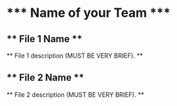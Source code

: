 # *** Name of your Team ***

## ** File 1 Name **

** File 1 description (MUST BE VERY BRIEF). **

## ** File 2 Name **

** File 2 description (MUST BE VERY BRIEF). **
